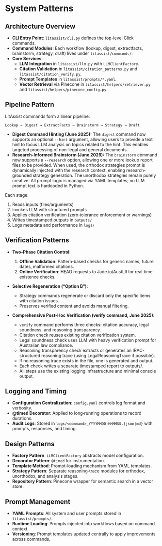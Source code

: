 # System Patterns

## Architecture Overview

- **CLI Entry Point**: `litassist/cli.py` defines the top-level Click commands.
- **Command Modules**: Each workflow (lookup, digest, extractfacts, brainstorm, strategy, draft) lives under `litassist/commands/`.
- **Core Services**:
  - **LLM Integration** in `litassist/llm.py` with `LLMClientFactory`.
  - **Citation Validation** in `litassist/citation_patterns.py` and `litassist/citation_verify.py`.
  - **Prompt Templates** in `litassist/prompts/*.yaml`.
  - **Vector Retrieval** via Pinecone in `litassist/helpers/retriever.py` and `litassist/helpers/pinecone_config.py`.

## Pipeline Pattern

LitAssist commands form a linear pipeline:
```
Lookup → Digest → ExtractFacts → Brainstorm → Strategy → Draft
```
- **Digest Command Hinting (June 2025):** The `digest` command now supports an optional `--hint` argument, allowing users to provide a text hint to focus LLM analysis on topics related to the hint. This enables targeted processing of non-legal and general documents.
- **Research-Informed Brainstorm (June 2025):** The `brainstorm` command now supports a `--research` option, allowing one or more lookup report files to be provided. When used, the orthodox strategies prompt is dynamically injected with the research context, enabling research-grounded strategy generation. The unorthodox strategies remain purely creative. All prompt logic is managed via YAML templates; no LLM prompt text is hardcoded in Python.

Each stage:
1. Reads inputs (files/arguments)
2. Invokes LLM with structured prompts
3. Applies citation verification (zero‑tolerance enforcement or warnings)
4. Writes timestamped outputs in `outputs/`
5. Logs metadata and performance in `logs/`

## Verification Patterns

- **Two‑Phase Citation Control**:
  1. **Offline Validation**: Pattern‑based checks for generic names, future dates, malformed citations.
  2. **Online Verification**: HEAD requests to Jade.io/AustLII for real‑time existence checks.
- **Selective Regeneration (“Option B”)**:
  - Strategy commands regenerate or discard only the specific items with citation issues.
  - Preserves verified content and avoids manual filtering.

- **Comprehensive Post-Hoc Verification (verify command, June 2025)**:
  - `verify` command performs three checks: citation accuracy, legal soundness, and reasoning transparency.
  - Citation check reuses existing citation verification system.
  - Legal soundness check uses LLM with heavy verification prompt for Australian law compliance.
  - Reasoning transparency check extracts or generates an IRAC-structured reasoning trace (using LegalReasoningTrace if possible).
  - If no reasoning trace exists in the file, one is generated and output.
  - Each check writes a separate timestamped report to outputs/.
  - All steps use the existing logging infrastructure and minimal console output.

## Logging and Timing

- **Configuration Centralization**: `config.yaml` controls log format and verbosity.
- **@timed Decorator**: Applied to long‑running operations to record durations.
- **Audit Logs**: Stored in `logs/<command>_YYYYMMDD-HHMMSS.{json|md}` with prompts, responses, and timing.

## Design Patterns

- **Factory Pattern**: `LLMClientFactory` abstracts model configuration.
- **Decorator Pattern**: `@timed` for instrumentation.
- **Template Method**: Prompt-loading mechanism from YAML templates.
- **Strategy Pattern**: Separate reasoning‑trace modules for orthodox, unorthodox, and analysis stages.
- **Repository Pattern**: Pinecone wrapper for semantic search in a vector store.

## Prompt Management

- **YAML Prompts**: All system and user prompts stored in `litassist/prompts/`.
- **Runtime Loading**: Prompts injected into workflows based on command context.
- **Versioning**: Prompt templates updated centrally to apply improvements across commands.
